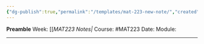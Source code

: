 ```yaml
---
{"dg-publish":true,"permalink":"/templates/mat-223-new-note/","created":"2024-01-10T00:41:29.028-05:00","updated":"2024-01-18T20:53:16.380-05:00"}
---
```


**Preamble**
Week: [[_MAT223 Notes|_
Course: #MAT223
Date: 
Module: 

---
# 